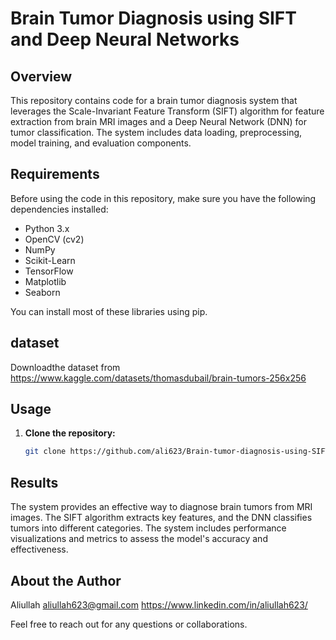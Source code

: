 # Brain Tumor Diagnosis using SIFT and Deep Neural Networks

## Overview

This repository contains code for a brain tumor diagnosis system that leverages the Scale-Invariant Feature Transform (SIFT) algorithm for feature extraction from brain MRI images and a Deep Neural Network (DNN) for tumor classification. The system includes data loading, preprocessing, model training, and evaluation components.

## Requirements

Before using the code in this repository, make sure you have the following dependencies installed:

- Python 3.x
- OpenCV (cv2)
- NumPy
- Scikit-Learn
- TensorFlow
- Matplotlib
- Seaborn

You can install most of these libraries using pip.

## dataset

Downloadthe dataset from https://www.kaggle.com/datasets/thomasdubail/brain-tumors-256x256

## Usage

1. **Clone the repository:**

   ```bash
   git clone https://github.com/ali623/Brain-tumor-diagnosis-using-SIFT-and-Deep-NN.git

## Results
The system provides an effective way to diagnose brain tumors from MRI images. The SIFT algorithm extracts key features, and the DNN classifies tumors into different categories. The system includes performance visualizations and metrics to assess the model's accuracy and effectiveness.

## About the Author
Aliullah
aliullah623@gmail.com
https://www.linkedin.com/in/aliullah623/

Feel free to reach out for any questions or collaborations.
